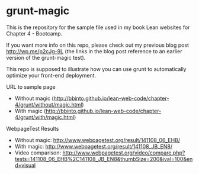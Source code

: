 grunt-magic
===========

This is the repository for the sample file used in my book Lean websites for Chapter 4 - Bootcamp.

If you want more info on this repo, please check out my previous blog post http://wp.me/p2cJg-9L (the links in the blog post reference to an earlier version of the grunt-magic test).

This repo is supposed to illustrate how you can use grunt to automatically optimize your front-end deployment.


URL to sample page
- Without magic (http://bbinto.github.io/lean-web-code/chapter-4/grunt/without/magic.html)
- With magic (http://bbinto.github.io/lean-web-code/chapter-4/grunt/with/magic.html)

WebpageTest Results
- Without magic: http://www.webpagetest.org/result/141108_06_EHB/
- With magic: http://www.webpagetest.org/result/141108_JB_EN8/
- Video comparison: http://www.webpagetest.org/video/compare.php?tests=141108_06_EHB%2C141108_JB_EN8&thumbSize=200&ival=100&end=visual
